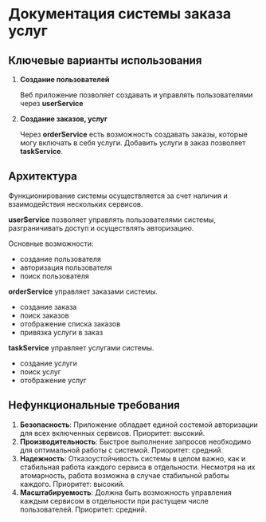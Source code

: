 # Документация системы заказа услуг

## Ключевые варианты использования

1. **Создание пользователей**

    Веб приложение позволяет создавать и управлять пользователями через **userService**

2. **Создание заказов, услуг**

    Через **orderService** есть возможность создавать заказы, которые могу включать в себя услуги. Добавить услуги в заказ позволяет **taskService**.

## Архитектура
Функционирование системы осуществляется за счет наличия и взаимодействия нескольких сервисов.

**userService** позволяет управлять пользователями системы, разграничивать доступ и осуществлять авторизацию.

Основные возможности:
 - создание пользователя
 - авторизация пользователя
 - поиск пользователя

**orderService** управляет заказами системы.
- создание заказа
- поиск заказов
- отображение списка заказов
- привязка услуги в заказ

**taskService** управляет услугами системы.
- создание услуги
- поиск услуг
- отображение услуг





## Нефункциональные требования

1. **Безопасность**:
Приложение обладает единой состемой авторизации для всех включенных сервисов.
Приоритет: высокий.
2. **Производительность**: 
Быстрое выполнение запросов необходимо для оптимальной работы с системой.
Приоритет: средний.
3. **Надежность**: 
Отказоустойчивость системы в целом важно, как и стабильная работа каждого сервиса в отдельности. Несмотря на их атомарность, работа возможна в случае стабильной работы каждого.
Приоритет: высокий.
4. **Масштабируемость**:
Должна быть возможность управления каждым сервисом в отдельности при растущем числе пользователей.
Приоритет: средний.